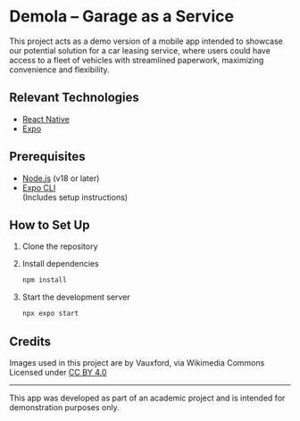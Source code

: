 # Demola – Garage as a Service

This project acts as a demo version of a mobile app intended to showcase our potential solution for a car leasing service, where users could have access to a fleet of vehicles with streamlined paperwork, maximizing convenience and flexibility.

## Relevant Technologies

- [React Native](https://reactnative.dev/)
- [Expo](https://expo.dev/)

## Prerequisites

- [Node.js](https://nodejs.org/) (v18 or later)
- [Expo CLI](https://docs.expo.dev/tutorial/create-your-first-app/)  
  (Includes setup instructions)

## How to Set Up

1. Clone the repository

2. Install dependencies  
   ```bash
   npm install
   ```

3. Start the development server  
   ```bash
   npx expo start
   ```

## Credits

Images used in this project are by Vauxford, via Wikimedia Commons  
Licensed under [CC BY 4.0](https://creativecommons.org/licenses/by/4.0/)

---

This app was developed as part of an academic project and is intended for demonstration purposes only.
